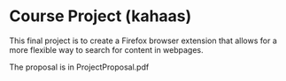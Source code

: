 # Course Project (kahaas)

This final project is to create a Firefox browser extension that allows for a more flexible way to search for content in webpages.

The proposal is in ProjectProposal.pdf
